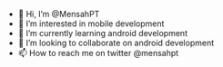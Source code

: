 - 👋 Hi, I’m @MensahPT
- 👀 I’m interested in mobile development 
- 🌱 I’m currently learning android development 
- 💞️ I’m looking to collaborate on android development 
- 📫 How to reach me on twitter @mensahpt

<!---
MensahPT/MensahPT is a ✨ special ✨ repository because its `README.md` (this file) appears on your GitHub profile.
You can click the Preview link to take a look at your changes.
--->
